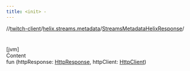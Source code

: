 ```yaml
---
title: <init> -
---
```

//[twitch-client](../../index.md)/[helix.streams.metadata](../index.md)/[StreamsMetadataHelixResponse](index.md)/[<init>](-init-.md)



# <init>  
[jvm]  
Content  
fun [<init>](-init-.md)(httpResponse: [HttpResponse](), httpClient: [HttpClient]())  



